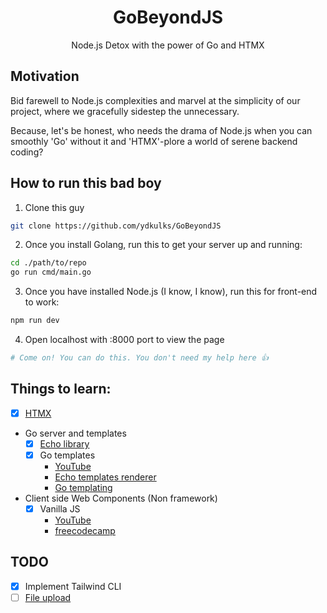<h1 align="center">GoBeyondJS</h1>
<p align="center">Node.js Detox with the power of Go and HTMX</p>

## Motivation

Bid farewell to Node.js complexities and marvel at the simplicity of our
project, where we gracefully sidestep the unnecessary. 

Because, let's be honest, who needs the drama of Node.js when you can smoothly
'Go' without it and 'HTMX'-plore a world of serene backend coding?

## How to run this bad boy

1. Clone this guy
```sh
git clone https://github.com/ydkulks/GoBeyondJS
```
2. Once you install Golang, run this to get your server up and running:
```sh
cd ./path/to/repo
go run cmd/main.go
```
3. Once you have installed Node.js (I know, I know), run this for front-end to work:
```sh
npm run dev
```
4. Open localhost with :8000 port to view the page
```sh
# Come on! You can do this. You don't need my help here 👍
```

## Things to learn:
- [x] [HTMX](https://htmx.org)
- Go server and templates
    - [x] [Echo library](https://echo.labstack.com/docs/quick-start)
    - [x] Go templates
        - [YouTube](https://www.youtube.com/watch?v=k5wJv4XO7a0)
        - [Echo templates renderer](https://echo.labstack.com/docs/templates)
        - [Go templating](https://pkg.go.dev/text/template)
- Client side Web Components (Non framework)
    - [x] Vanilla JS
      - [YouTube](https://www.youtube.com/watch?v=j0qG-afD244&t=600s)
      - [freecodecamp](https://www.freecodecamp.org/news/reusable-html-components-how-to-reuse-a-header-and-footer-on-a-website/)

## TODO
- [x] Implement Tailwind CLI
- [ ] [File upload](https://htmx.org/examples/file-upload/)
